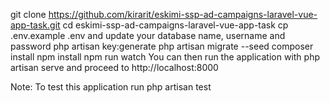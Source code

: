 git clone https://github.com/kirarit/eskimi-ssp-ad-campaigns-laravel-vue-app-task.git
cd eskimi-ssp-ad-campaigns-laravel-vue-app-task
cp .env.example .env and update your database name, username and password
php artisan key:generate
php artisan migrate --seed
composer install
npm install
npm run watch
You can then run the application with php artisan serve and proceed to http://localhost:8000

Note: To test this application run php artisan test